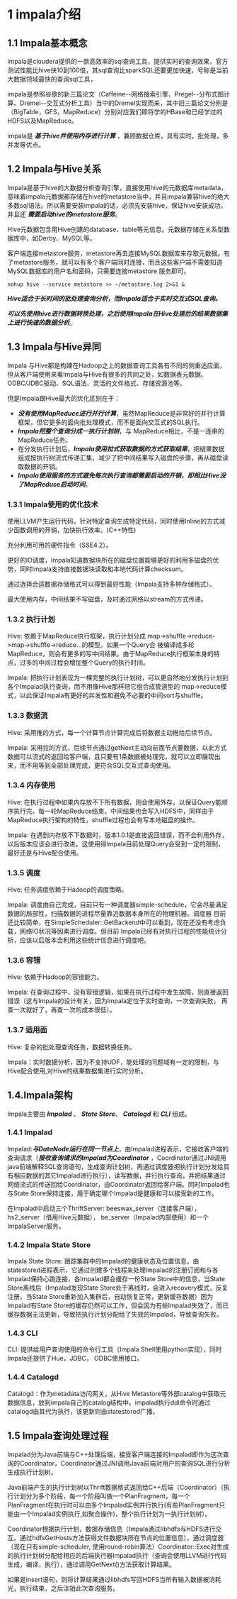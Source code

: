 # 1 impala介绍

## 1.1 Impala基本概念
impala是cloudera提供的一款高效率的sql查询工具，提供实时的查询效果，官方测试性能比hive快10到100倍，其sql查询比sparkSQL还要更加快速，号称是当前大数据领域最快的查询sql工具，

impala是参照谷歌的新三篇论文（Caffeine--网络搜索引擎、Pregel--分布式图计算、Dremel--交互式分析工具）当中的Dremel实现而来，其中旧三篇论文分别是（BigTable，GFS，MapReduce）分别对应我们即将学的HBase和已经学过的HDFS以及MapReduce。

impala是 ___基于hive并使用内存进行计算___ ，兼顾数据仓库，具有实时，批处理，多并发等优点。

## 1.2 Impala与Hive关系
Impala是基于hive的大数据分析查询引擎，直接使用hive的元数据库metadata，意味着impala元数据都存储在hive的metastore当中，并且impala兼容hive的绝大多数sql语法。所以需要安装impala的话，必须先安装hive，保证hive安装成功，并且还 ___需要启动hive的metastore服务___。

Hive元数据包含用Hive创建的database、table等元信息。元数据存储在关系型数据库中，如Derby、MySQL等。

客户端连接metastore服务，metastore再去连接MySQL数据库来存取元数据。有了metastore服务，就可以有多个客户端同时连接，而且这些客户端不需要知道MySQL数据库的用户名和密码，只需要连接metastore 服务即可。
``` 
nohup hive --service metastore >> ~/metastore.log 2>&1 &
```

___Hive适合于长时间的批处理查询分析，而Impala适合于实时交互式SQL查询。___

___可以先使用hive进行数据转换处理，之后使用Impala在Hive处理后的结果数据集上进行快速的数据分析___。

## 1.3 Impala与Hive异同
Impala 与Hive都是构建在Hadoop之上的数据查询工具各有不同的侧重适应面，但从客户端使用来看Impala与Hive有很多的共同之处，如数据表元数据、ODBC/JDBC驱动、SQL语法、灵活的文件格式、存储资源池等。

但是Impala跟Hive最大的优化区别在于：
- ___没有使用MapReduce进行并行计算___，虽然MapReduce是非常好的并行计算框架，但它更多的面向批处理模式，而不是面向交互式的SQL执行。
- ___Impala把整个查询分成一执行计划树___，与 MapReduce相比，不是一连串的MapReduce任务。
- 在分发执行计划后，___Impala使用拉式获取数据的方式获取结果___，把结果数据组成按执行树流式传递汇集，减少了把中间结果写入磁盘的步骤，再从磁盘读取数据的开销。
- ___Impala使用服务的方式避免每次执行查询都需要启动的开销，即相比Hive没了MapReduce启动时间___。

### 1.3.1 Impala使用的优化技术
使用LLVM产生运行代码，针对特定查询生成特定代码，同时使用Inline的方式减少函数调用的开销，加快执行效率。(C++特性)

充分利用可用的硬件指令（SSE4.2）。

更好的IO调度，Impala知道数据块所在的磁盘位置能够更好的利用多磁盘的优势，同时Impala支持直接数据块读取和本地代码计算checksum。

通过选择合适数据存储格式可以得到最好性能（Impala支持多种存储格式）。

最大使用内存，中间结果不写磁盘，及时通过网络以stream的方式传递。

### 1.3.2 执行计划
Hive: 依赖于MapReduce执行框架，执行计划分成 map->shuffle->reduce->map->shuffle->reduce…的模型。如果一个Query会 被编译成多轮MapReduce，则会有更多的写中间结果。由于MapReduce执行框架本身的特点，过多的中间过程会增加整个Query的执行时间。

Impala: 把执行计划表现为一棵完整的执行计划树，可以更自然地分发执行计划到各个Impalad执行查询，而不用像Hive那样把它组合成管道型的 map->reduce模式，以此保证Impala有更好的并发性和避免不必要的中间sort与shuffle。

### 1.3.3 数据流
Hive: 采用推的方式，每一个计算节点计算完成后将数据主动推给后续节点。

Impala: 采用拉的方式，后续节点通过getNext主动向前面节点要数据，以此方式数据可以流式的返回给客户端，且只要有1条数据被处理完，就可以立即展现出来，而不用等到全部处理完成，更符合SQL交互式查询使用。

### 1.3.4 内存使用
Hive: 在执行过程中如果内存放不下所有数据，则会使用外存，以保证Query能顺序执行完。每一轮MapReduce结束，中间结果也会写入HDFS中，同样由于MapReduce执行架构的特性，shuffle过程也会有写本地磁盘的操作。

Impala: 在遇到内存放不下数据时，版本1.0.1是直接返回错误，而不会利用外存，以后版本应该会进行改进。这使用得Impala目前处理Query会受到一定的限制，最好还是与Hive配合使用。

### 1.3.5 调度
Hive: 任务调度依赖于Hadoop的调度策略。

Impala: 调度由自己完成，目前只有一种调度器simple-schedule，它会尽量满足数据的局部性，扫描数据的进程尽量靠近数据本身所在的物理机器。调度器 目前还比较简单，在SimpleScheduler::GetBackend中可以看到，现在还没有考虑负载，网络IO状况等因素进行调度。但目前 Impala已经有对执行过程的性能统计分析，应该以后版本会利用这些统计信息进行调度吧。

### 1.3.6 容错
Hive: 依赖于Hadoop的容错能力。

Impala: 在查询过程中，没有容错逻辑，如果在执行过程中发生故障，则直接返回错误（这与Impala的设计有关，因为Impala定位于实时查询，一次查询失败， 再查一次就好了，再查一次的成本很低）。

### 1.3.7 适用面
Hive: 复杂的批处理查询任务，数据转换任务。

Impala：实时数据分析，因为不支持UDF，能处理的问题域有一定的限制，与Hive配合使用,对Hive的结果数据集进行实时分析。

## 1.4.Impala架构
Impala主要由 ___Impalad___ 、 ___State Store___、 ___Catalogd___ 和 ___CLI___ 组成。

### 1.4.1 Impalad
Impalad:___与DataNode运行在同一节点上___，由Impalad进程表示，它接收客户端的查询请求（___接收查询请求的Impalad为Coordinator___ ，Coordinator通过JNI调用java前端解释SQL查询语句，生成查询计划树，再通过调度器把执行计划分发给具有相应数据的其它Impalad进行执行），读写数据，并行执行查询，并把结果通过网络流式的传送回给Coordinator，由Coordinator返回给客户端。同时Impalad也与State Store保持连接，用于确定哪个Impalad是健康和可以接受新的工作。

在Impalad中启动三个ThriftServer: beeswax_server（连接客户端），hs2_server（借用Hive元数据）， be_server（Impalad内部使用）和一个ImpalaServer服务。

### 1.4.2 Impala State Store
Impala State Store: 跟踪集群中的Impalad的健康状态及位置信息，由statestored进程表示，它通过创建多个线程来处理Impalad的注册订阅和与各Impalad保持心跳连接，各Impalad都会缓存一份State Store中的信息，当State Store离线后（Impalad发现State Store处于离线时，会进入recovery模式，反复注册，当State Store重新加入集群后，自动恢复正常，更新缓存数据）因为Impalad有State Store的缓存仍然可以工作，但会因为有些Impalad失效了，而已缓存数据无法更新，导致把执行计划分配给了失效的Impalad，导致查询失败。

### 1.4.3 CLI
CLI: 提供给用户查询使用的命令行工具（Impala Shell使用python实现），同时Impala还提供了Hue，JDBC， ODBC使用接口。

### 1.4.4 Catalogd
Catalogd：作为metadata访问网关，从Hive Metastore等外部catalog中获取元数据信息，放到impala自己的catalog结构中。impalad执行ddl命令时通过catalogd由其代为执行，该更新则由statestored广播。

## 1.5 Impala查询处理过程
Impalad分为Java前端与C++处理后端，接受客户端连接的Impalad即作为这次查询的Coordinator，Coordinator通过JNI调用Java前端对用户的查询SQL进行分析生成执行计划树。


Java前端产生的执行计划树以Thrift数据格式返回给C++后端（Coordinator）（执行计划分为多个阶段，每一个阶段叫做一个PlanFragment，每一个PlanFragment在执行时可以由多个Impalad实例并行执行(有些PlanFragment只能由一个Impalad实例执行,如聚合操作)，整个执行计划为一执行计划树）。

Coordinator根据执行计划，数据存储信息（Impala通过libhdfs与HDFS进行交互。通过hdfsGetHosts方法获得文件数据块所在节点的位置信息），通过调度器（现在只有simple-scheduler, 使用round-robin算法）Coordinator::Exec对生成的执行计划树分配给相应的后端执行器Impalad执行（查询会使用LLVM进行代码生成，编译，执行），通过调用GetNext()方法获取计算结果。

如果是insert语句，则将计算结果通过libhdfs写回HDFS当所有输入数据被消耗光，执行结束，之后注销此次查询服务。